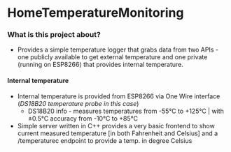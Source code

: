 # HomeTemperatureMonitoring

### What is this project about?
 - Provides a simple temperature logger that grabs data from two APIs - one publicly available to get external temperature and one private (running on ESP8266) that provides internal temperature.

#### Internal temperature
 - Internal temperature is provided from ESP8266 via One Wire interface (*DS18B20 temperature probe in this case*)
   - DS18B20 info - measures temperatures from -55°C to +125°C | with ±0.5°C accuracy from -10°C to +85°C
 - Simple server written in C++ provides a very basic frontend to show current measured temperature [in both Fahrenheit and Celsius] and a /temperaturec endpoint to provide a temp. in degree Celsius
   
